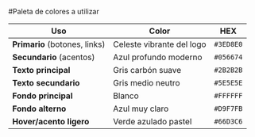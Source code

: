 #Paleta de colores a utilizar

| Uso                           | Color                     | HEX       |
| ----------------------------- | ------------------------- | --------- |
| **Primario** (botones, links) | Celeste vibrante del logo | `#3ED8E0` |
| **Secundario** (acentos)      | Azul profundo moderno     | `#056674` |
| **Texto principal**           | Gris carbón suave         | `#2B2B2B` |
| **Texto secundario**          | Gris medio neutro         | `#5E5E5E` |
| **Fondo principal**           | Blanco                    | `#FFFFFF` |
| **Fondo alterno**             | Azul muy claro            | `#D9F7FB` |
| **Hover/acento ligero**       | Verde azulado pastel      | `#66D3C6` |

